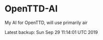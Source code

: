 # OpenTTD-AI
My AI for OpenTTD, will use primarily air

Latest backup: Sun Sep 29 11:14:01 UTC 2019
